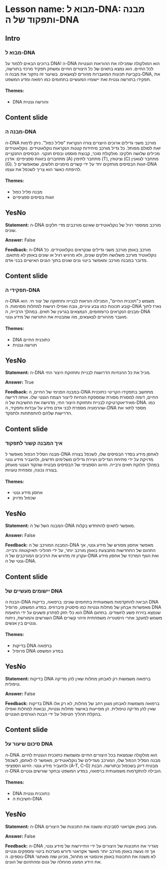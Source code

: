 # Lesson name: מבוא ל-DNA: מבנה ותפקוד של ה-DNA

## Intro

### מבוא ל-DNA

ברוכים הבאים ללמוד על DNA! ה-DNA הוא המולקולה שמכילה את ההוראות הגנטיות לכל החיים. הוא נמצא בתאים של כל היצורים החיים ומשחק תפקיד מרכזי בתורשה, בקביעת תכונות המועברות מהורים לצאצאים. בשיעור זה נחקור את מבנה ה-DNA, את תפקידו בתורשה גנטית ואת יישומיו המעשיים בתחומים כמו רפואה ומדע המשפט.

#### **Themes:**
- DNA והורשה גנטית

## Content slide

### מבנה ה-DNA

ה-DNA מורכב משני גדילים ארוכים היוצרים צורה הנקראת "סליל כפול". ניתן לדמות זאת לסולם מפותל. כל גדיל מורכב מיחידות קטנות הנקראות נוקלאוטידים. נוקלאוטידים מכילים שלושה חלקים: מולקולת סוכר, קבוצת פוספט ובסיס חנקני. הבסיסים החנקניים מתחברים בזוגות ספציפיים: אדנין (A) מתחבר לתימין (T), וציטוזין (C) מתחבר לגואנין (G). זוגות הבסיסים מוחזקים יחד על ידי קשרים מימניים חלשים, שמאפשרים ל-DNA להיפתח כאשר הוא צריך לשכפל את עצמו.

#### **Themes:**
- מבנה סליל כפול
- זוגות בסיסים ספציפיים

## YesNo

**Statement:** ה-DNA מורכב ממספר רגיל של נוקלאוטידים שאינם מורכבים מדי חלקים שונים.

**Answer:** False

**Feedback:**
ה-DNA מורכב באופן מורכב משני גדילים שנקראים נוקלאוטידים. כל נוקלאוטיד מורכב משלושה חלקים שונים, ולא מרגיש רגיל או שונים באופן לא מתואם. מדובר במבנה מורכב ומאפשר ביטוי גנים שונים בתוך הגנים האישיים בבני אדם.


## Content slide

### תפקידי ה-DNA

ה-DNA משמש כ"תוכנית החיים", המכילה הוראות לבנייה ותחזוקה של יצור חי. הוא קובע תכונות כמו צבע עיניים, גובה ואפילו רגישות למחלות מסוימות. ה-DNA נארז לתוך מבנים הנקראים כרומוזומים, הנמצאים בגרעין של תאים. במהלך הרבייה, ה-DNA מועבר מההורים לצאצאים, מה שמבטיח את התורשה של מידע גנטי.

#### **Themes:**
- DNA כתוכנית החיים
- תורשה גנטית

## YesNo

**Statement:** ה-DNA מכיל את כל ההנחיות הדרושות לבניית ותחזוקת היצור החי.

**Answer:** True

**Feedback:**
במבנה הפנימי של החיים, ה-DNA מתחשב בתפקידו הקריטי כתוכנית החיים, דומה למסורת מסורת שמספקת הנחיות לייצור הצמח הגנטי שלו. אותה דרישה מאידיאוקרטיקה לבניית ותחזוקת היצור החי, מדגישה את החשיבות של ה-DNA. כמו שהרמוניה מספרת לבני אדם מידע על עבדות ותפקיד, ה-DNA מספר לתאי את הדרישות שלהם להתפתחות ולתפקד.


## Content slide

### איך המבנה קשור לתפקוד

מבנה הסליל הכפול מאפשר ל-DNA לאחסן מידע בסדר הבסיסים שלו, לשכפל בצורה מדויקת על ידי פתיחת הגדילים ויצירת גדילים משלימים חדשים, ולהעביר מידע גנטי במהלך חלוקת תאים ורבייה. הזיווג הספציפי של הבסיסים מבטיח שהקוד הגנטי מועתק בצורה נכונה, ומפחית טעויות.

#### **Themes:**
- אחסון מידע גנטי
- שכפול מדויק

## YesNo

**Statement:** המבנה השל של ה-DNA מאפשר לתאים להתחדש בקלות.

**Answer:** False

**Feedback:**
המבנה המורכב של ה-DNA מאפשר אחסון מפורש של מידע גנטי, אך התהום של התחדשות מתבצעת באופן מורכב יותר, על ידי תהליכי תאיקוטוזה ורבייה. עקרון זה מדגיש את הרכיבים המורכבים של ה-DNA ואת הגוף המרכזי של אחסון מידע גנטי של ה-DNA.


## Content slide

### יישומים מעשיים של DNA

הבנת ה-DNA הביאה להתקדמות משמעותית בתחומים שונים: ברפואה, בדיקות DNA מאפשרות אבחון של מחלות גנטיות כמו סיסטיק פיברוזיס. במדע המשפט, פרופיל DNA הוא כלי חזק לפתרון פשעים על ידי התאמת DNA שנמצא בזירת פשע לחשודים. בתחום השורשים והמורשת, ניתוח DNA משמש למעקב אחרי היסטוריה משפחתית וזיהוי קשרים גנטיים בין אנשים.

#### **Themes:**
- בדיקות DNA ברפואה
- פרופיל DNA במדע המשפט

## YesNo

**Statement:** בדיקות DNA ברפואה משמשות רק לאבחון מחלות שאין להן מדיקה טיפולית.

**Answer:** False

**Feedback:**
בדיקות DNA ברפואה משמשות לאבחון מגוון רחב של מחלות, לא רק אלו שאין להן מדיקה טיפולית. הן מסייעות באישור מחלות גנטיות, נבואות למחלות ואפילו בהקלת תהליך הטיפול על ידי הבנת הגורמים הגנטיים.


## Content slide

### סיכום שיעור על DNA

ה-DNA הוא מולקולה שנמצאת בכל היצורים החיים ומשמשת כתוכנית הגנטית לחיים. מבנה הסליל הכפול שלו, המורכב מגדילים של נוקלאוטידים, מאפשר לו לאחסן, לשכפל ולהעביר מידע גנטי. הזיווג הספציפי (A-T, C-G) מבטיח דיוק בשכפול ובתורשה. הבנת ה-DNA הובילה להתקדמות משמעותית ברפואה, במדע המשפט ובחקר שורשים גנטיים.

#### **Themes:**
- DNA כתוכנית גנטית
- חשיבות ה-DNA

## YesNo

**Statement:** ה-DNA מגיב באופן אקראטי לסביבתו ומשנה את התכונות של היצורים.

**Answer:** False

**Feedback:**
ה-DNA מגדיר את התכונות של היצורים על ידי התיירשות של מידע גנטי, אך זה נעשה באופן מורכב יותר מאשר אקראטי ודורש מערכות ביטוי ומספקים גנטיים נוספים. ה-DNA לא משנה את התכונות באופן אינסוטי או מתרגל, מכיוון שזה מאתגר את הידע המונע מהחלה של גנום ומהתהום של הגנים.

